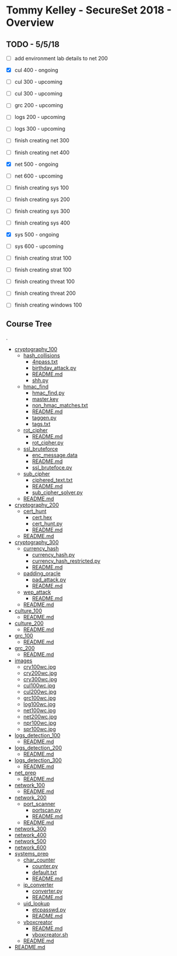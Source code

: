 # Tommy Kelley - SecureSet 2018 - Overview

## TODO - 5/5/18
- [ ] add environment lab details to net 200
- [x] cul 400 - ongoing
- [ ] cul 300 - upcoming
- [ ] cul 300 - upcoming
- [ ] grc 200 - upcoming
- [ ] logs 200 - upcoming
- [ ] logs 300 - upcoming
- [ ] finish creating net 300
- [ ] finish creating net 400
- [x] net 500 - ongoing
- [ ] net 600 - upcoming
- [ ] finish creating sys 100
- [ ] finish creating sys 200
- [ ] finish creating sys 300
- [ ] finish creating sys 400
- [x] sys 500 - ongoing
- [ ] sys 600 - upcoming
- [ ] finish creating strat 100
- [ ] finish creating strat 100
- [ ] finish creating threat 100
- [ ] finish creating threat 200
- [ ] finish creating windows 100


## Course Tree
.
 * [cryptography_100](./cryptography_100)
   * [hash_collisions](./cryptography_100/hash_collisions)
     * [4npass.txt](./cryptography_100/hash_collisions/4npass.txt)
     * [birthday_attack.py](./cryptography_100/hash_collisions/birthday_attack.py)
     * [README.md](./cryptography_100/hash_collisions/README.md)
     * [shh.py](./cryptography_100/hash_collisions/shh.py)
   * [hmac_find](./cryptography_100/hmac_find)
     * [hmac_find.py](./cryptography_100/hmac_find/hmac_find.py)
     * [master.key](./cryptography_100/hmac_find/master.key)
     * [non_hmac_matches.txt](./cryptography_100/hmac_find/non_hmac_matches.txt)
     * [README.md](./cryptography_100/hmac_find/README.md)
     * [taggen.py](./cryptography_100/hmac_find/taggen.py)
     * [tags.txt](./cryptography_100/hmac_find/tags.txt)
   * [rot_cipher](./cryptography_100/rot_cipher)
     * [README.md](./cryptography_100/rot_cipher/README.md)
     * [rot_cipher.py](./cryptography_100/rot_cipher/rot_cipher.py)
   * [ssl_bruteforce](./cryptography_100/ssl_bruteforce)
     * [enc_message.data](./cryptography_100/ssl_bruteforce/enc_message.data)
     * [README.md](./cryptography_100/ssl_bruteforce/README.md)
     * [ssl_brutefoce.py](./cryptography_100/ssl_bruteforce/ssl_brutefoce.py)
   * [sub_cipher](./cryptography_100/sub_cipher)
     * [ciphered_text.txt](./cryptography_100/sub_cipher/ciphered_text.txt)
     * [README.md](./cryptography_100/sub_cipher/README.md)
     * [sub_cipher_solver.py](./cryptography_100/sub_cipher/sub_cipher_solver.py)
   * [README.md](./cryptography_100/README.md)
 * [cryptography_200](./cryptography_200)
   * [cert_hunt](./cryptography_200/cert_hunt)
     * [cert.hex](./cryptography_200/cert_hunt/cert.hex)
     * [cert_hunt.py](./cryptography_200/cert_hunt/cert_hunt.py)
     * [README.md](./cryptography_200/cert_hunt/README.md)
   * [README.md](./cryptography_200/README.md)
 * [cryptography_300](./cryptography_300)
   * [currency_hash](./cryptography_300/currency_hash)
     * [currency_hash.py](./cryptography_300/currency_hash/currency_hash.py)
     * [currency_hash_restricted.py](./cryptography_300/currency_hash/currency_hash_restricted.py)
     * [README.md](./cryptography_300/currency_hash/README.md)
   * [padding_oracle](./cryptography_300/padding_oracle)
     * [pad_attack.py](./cryptography_300/padding_oracle/pad_attack.py)
     * [README.md](./cryptography_300/padding_oracle/README.md)
   * [wep_attack](./cryptography_300/wep_attack)
     * [README.md](./cryptography_300/wep_attack/README.md)
   * [README.md](./cryptography_300/README.md)
 * [culture_100](./culture_100)
   * [README.md](./culture_100/README.md)
 * [culture_200](./culture_200)
   * [README.md](./culture_200/README.md)
 * [grc_100](./grc_100)
   * [README.md](./grc_100/README.md)
 * [grc_200](./grc_200)
   * [README.md](./grc_200/README.md)
 * [images](./images)
   * [cry100wc.jpg](./images/cry100wc.jpg)
   * [cry200wc.jpg](./images/cry200wc.jpg)
   * [cry300wc.jpg](./images/cry300wc.jpg)
   * [cul100wc.jpg](./images/cul100wc.jpg)
   * [cul200wc.jpg](./images/cul200wc.jpg)
   * [grc100wc.jpg](./images/grc100wc.jpg)
   * [log100wc.jpg](./images/log100wc.jpg)
   * [net100wc.jpg](./images/net100wc.jpg)
   * [net200wc.jpg](./images/net200wc.jpg)
   * [npr100wc.jpg](./images/npr100wc.jpg)
   * [spr100wc.jpg](./images/spr100wc.jpg)
 * [logs_detection_100](./logs_detection_100)
   * [README.md](./logs_detection_100/README.md)
 * [logs_detection_200](./logs_detection_200)
   * [README.md](./logs_detection_200/README.md)
 * [logs_detection_300](./logs_detection_300)
   * [README.md](./logs_detection_300/README.md)
 * [net_prep](./net_prep)
   * [README.md](./net_prep/README.md)
 * [network_100](./network_100)
   * [README.md](./network_100/README.md)
 * [network_200](./network_200)
   * [port_scanner](./network_200/port_scanner)
     * [portscan.py](./network_200/port_scanner/portscan.py)
     * [README.md](./network_200/port_scanner/README.md)
   * [README.md](./network_200/README.md)
 * [network_300](./network_300)
 * [network_400](./network_400)
 * [network_500](./network_500)
 * [network_600](./network_600)
 * [systems_prep](./systems_prep)
   * [char_counter](./systems_prep/char_counter)
     * [counter.py](./systems_prep/char_counter/counter.py)
     * [default.txt](./systems_prep/char_counter/default.txt)
     * [README.md](./systems_prep/char_counter/README.md)
   * [ip_converter](./systems_prep/ip_converter)
     * [converter.py](./systems_prep/ip_converter/converter.py)
     * [README.md](./systems_prep/ip_converter/README.md)
   * [uid_lookup](./systems_prep/uid_lookup)
     * [etcpasswd.py](./systems_prep/uid_lookup/etcpasswd.py)
     * [README.md](./systems_prep/uid_lookup/README.md)
   * [vboxcreator](./systems_prep/vboxcreator)
     * [README.md](./systems_prep/vboxcreator/README.md)
     * [vboxcreator.sh](./systems_prep/vboxcreator/vboxcreator.sh)
   * [README.md](./systems_prep/README.md)
 * [README.md](./README.md)